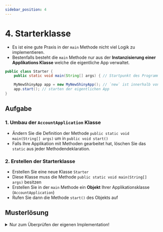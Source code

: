 ```yaml
---
sidebar_position: 4
---
```


# 4. Starterklasse

- Es ist eine gute Praxis in der `main` Methode nicht viel Logik zu implementieren.
- Bestenfalls besteht die `main` Methode nur aus der **Instanzisierung einer Applikations Klasse** welche die eigentliche App verwaltet.

```java title="Starter.java als Beispiel"
public class Starter {
    public static void main(String[] args) { // Startpunkt des Programms, ist immer static!

    MyNewShinyApp app = new MyNewShinyApp(); // `new` ist innerhalb von `static` erlaubt
    app.start(); // starten der eigentlichen App
}
```

## Aufgabe

### 1. Umbau der `AccountApplication` Klasse

- Ändern Sie die Definition der Methode `public static void main(String[] args)` um in `public void start()`
- Falls Ihre Applikation mit Methoden gearbeitet hat, löschen Sie das `static` aus jeder Methodendeklaration.

### 2. Erstellen der Starterklasse

- Erstellen Sie eine neue Klasse `Starter`
- Diese Klasse muss die Methode `public static void main(String[] args)` besitzen
- Erstellen Sie in der `main` Methode ein **Objekt** Ihrer Applikationsklasse (`AccountApplication`)
- Rufen Sie dann die Methode `start()` des Objekts auf

## Musterlösung

<details>
<summary>Nur zum Überprüfen der eigenen Implementation!</summary>


```java title="Starter.java"
public class Starter {
  public static void main(String[] args) {
    ApplicationForStarter app = new ApplicationForStarter();
    app.start();
  }
}
```

```java title="AccountApplication.java"
import java.util.Scanner;

public class ApplicationForStarter {
  public void start() {
    System.out.println("Welcome to the account application");
    Account account = new Account();  // hier wird ein Objekt der Klasse `Account` erstellt
    double amount = 0;
    String command = "";

    try(Scanner scanner = new Scanner(System.in)) {
      do {
        System.out.println("Please enter the amount, 0 (zero) to terminate");
        amount = scanner.nextDouble();
        if (amount != 0) {
          System.out.println("To deposit, press +, to withdraw press -");
          command = scanner.next();
          if ("+".equals(command)) {
            account.deposit(amount);
          } else if ("-".equals(command)) {
            account.withdraw(amount); 
          }
        }
      } while (amount != 0);
      System.out.println("Final balance: " + account.getBalance()); 
    }
  }
}
```

```java title="Account.java"
public class Account {
  private double balance;             // englisch für "kontostand"

  public void deposit(double value) { // englisch für "einzahlen"
    balance += value;
  }

  public void withdraw(double value) { // englisch für "auszahlen"
    balance -= value;
  }

  public double getBalance() { 
    return balance;
  }
}
```

</details>
